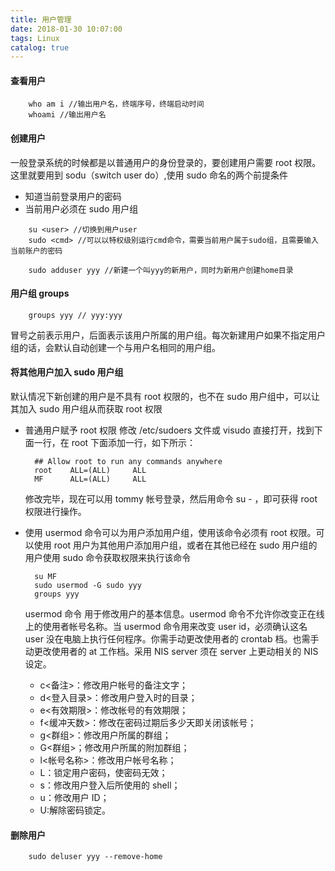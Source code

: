 ```yaml
---
title: 用户管理
date: 2018-01-30 10:07:00
tags: Linux
catalog: true
---
```


#### 查看用户

```
    who am i //输出用户名，终端序号，终端启动时间
    whoami //输出用户名
```

#### 创建用户

一般登录系统的时候都是以普通用户的身份登录的，要创建用户需要 root 权限。这里就要用到 sodu（switch user do）,使用 sudo 命名的两个前提条件

- 知道当前登录用户的密码
- 当前用户必须在 sudo 用户组

```
    su <user> //切换到用户user
    sudo <cmd> //可以以特权级别运行cmd命令，需要当前用户属于sudo组，且需要输入当前账户的密码
```

```
    sudo adduser yyy //新建一个叫yyy的新用户，同时为新用户创建home目录
```

#### 用户组 groups

```
    groups yyy // yyy:yyy
```

冒号之前表示用户，后面表示该用户所属的用户组。每次新建用户如果不指定用户组的话，会默认自动创建一个与用户名相同的用户组。

#### 将其他用户加入 sudo 用户组

默认情况下新创建的用户是不具有 root 权限的，也不在 sudo 用户组中，可以让其加入 sudo 用户组从而获取 root 权限

- 普通用户赋予 root 权限
  修改 /etc/sudoers 文件或 visudo 直接打开，找到下面一行，在 root 下面添加一行，如下所示：

  ```
    ## Allow root to run any commands anywhere
    root    ALL=(ALL)     ALL
    MF      ALL=(ALL)     ALL
  ```

  修改完毕，现在可以用 tommy 帐号登录，然后用命令 su - ，即可获得 root 权限进行操作。

- 使用 usermod 命令可以为用户添加用户组，使用该命令必须有 root 权限。可以使用 root 用户为其他用户添加用户组，或者在其他已经在 sudo 用户组的用户使用 sudo 命令获取权限来执行该命令

  ```
    su MF
    sudo usermod -G sudo yyy
    groups yyy
  ```

  usermod 命令
  用于修改用户的基本信息。usermod 命令不允许你改变正在线上的使用者帐号名称。当 usermod 命令用来改变 user id，必须确认这名 user 没在电脑上执行任何程序。你需手动更改使用者的 crontab 档。也需手动更改使用者的 at 工作档。采用 NIS server 须在 server 上更动相关的 NIS 设定。

  - c<备注>：修改用户帐号的备注文字；
  - d<登入目录>：修改用户登入时的目录；
  - e<有效期限>：修改帐号的有效期限；
  - f<缓冲天数>：修改在密码过期后多少天即关闭该帐号；
  - g<群组>：修改用户所属的群组；
  - G<群组>；修改用户所属的附加群组；
  - l<帐号名称>：修改用户帐号名称；
  - L：锁定用户密码，使密码无效；
  - s<shell>：修改用户登入后所使用的 shell；
  - u<uid>：修改用户 ID；
  - U:解除密码锁定。

#### 删除用户

```
    sudo deluser yyy --remove-home
```
